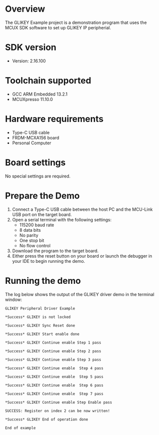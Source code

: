 Overview
========
The GLIKEY Example project is a demonstration program that uses the MCUX SDK software to set up GLIKEY IP peripherial.


SDK version
===========
- Version: 2.16.100

Toolchain supported
===================
- GCC ARM Embedded  13.2.1
- MCUXpresso  11.10.0

Hardware requirements
=====================
- Type-C USB cable
- FRDM-MCXA156 board
- Personal Computer

Board settings
==============
No special settings are required.

Prepare the Demo
================
1.  Connect a Type-C USB cable between the host PC and the MCU-Link USB port on the target board.
2.  Open a serial terminal with the following settings:
    - 115200 baud rate
    - 8 data bits
    - No parity
    - One stop bit
    - No flow control
3.  Download the program to the target board.
4.  Either press the reset button on your board or launch the debugger in your IDE to begin running the demo.

Running the demo
================
The log below shows the output of the GLIKEY driver demo in the terminal window:
~~~~~~~~~~~~~~~~~~~~~~~~~~~~~~~~~~~
GLIKEY Peripheral Driver Example

*Success* GLIKEY is not locked

*Success* GLIKEY Sync Reset done

*Success* GLIKEY Start enable done

*Success* GLIKEY Continue enable Step 1 pass

*Success* GLIKEY Continue enable Step 2 pass

*Success* GLIKEY Continue enable Step 3 pass

*Success* GLIKEY Continue enable  Step 4 pass

*Success* GLIKEY Continue enable  Step 5 pass

*Success* GLIKEY Continue enable  Step 6 pass

*Success* GLIKEY Continue enable  Step 7 pass

*Success* GLIKEY Continue enable Step Enable pass

SUCCESS: Register on index 2 can be now written!

*Success* GLIKEY End of operation done

End of example
~~~~~~~~~~~~~~~~~~~~~~~~~~~~~~~~~~~
